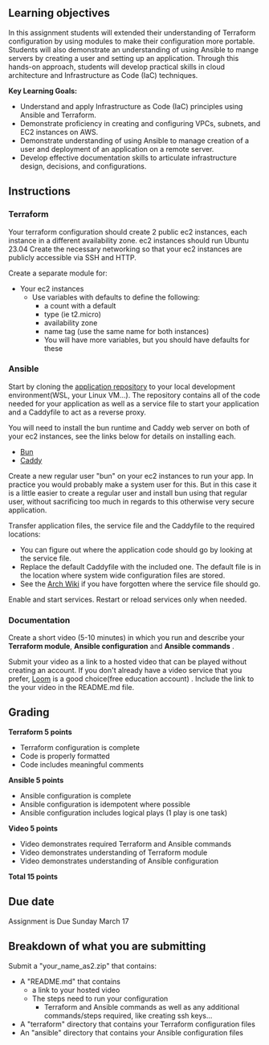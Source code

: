 ## Learning objectives

In this assignment students will extended their understanding of Terraform configuration by using modules  to make their configuration more portable.
Students will also demonstrate an understanding of using Ansible to mange servers by creating a user and setting up an application. Through this hands-on approach, students will develop practical skills in cloud architecture and Infrastructure as Code (IaC) techniques.

**Key Learning Goals:**

-  Understand and apply Infrastructure as Code (IaC) principles using Ansible and Terraform.
- Demonstrate proficiency in creating and configuring VPCs, subnets, and EC2 instances on AWS.
- Demonstrate understanding of using Ansible to manage creation of a user and deployment of an application on a remote server.
- Develop effective documentation skills to articulate infrastructure design, decisions, and configurations.

## Instructions

### Terraform

Your terraform configuration should create 2 public ec2 instances, each instance in a different availability zone. ec2 instances should run Ubuntu 23.04
Create the necessary networking so that your ec2 instances are publicly accessible via SSH and HTTP.

Create a separate module for:
- Your ec2 instances
	- Use variables with defaults to define the following: 
		- a count with a default
		- type (ie t2.micro)
		- availability zone
		- name tag (use the same name for both instances)
		- You will have more variables, but you should have defaults for these

### Ansible

Start by cloning the [application repository](https://gitlab.com/cit_4640/4640-assignment-app-files) to your local development environment(WSL, your Linux VM...).
The repository contains all of the code needed for your application as well as a service file to start your application and a Caddyfile to act as a reverse proxy.

You will need to install the bun runtime and Caddy web server on both of your ec2 instances, see the links below for details on installing each.

- [Bun](https://bun.sh/)
- [Caddy](https://caddyserver.com/docs/install#debian-ubuntu-raspbian)

Create a new regular user "bun" on your ec2 instances to run your app. In practice you would probably make a system user for this. But in this case it is a little easier to create a regular user and install bun using that regular user, without sacrificing too much in regards to this otherwise very secure application.

Transfer application files, the service file and the Caddyfile to the required locations: 
- You can figure out where the application code should go by looking at the service file. 
- Replace the default Caddyfile with the included one. The default file is in the location where system wide configuration files are stored.
- See the [Arch Wiki](https://wiki.archlinux.org/title/Systemd) if you have forgotten where the service file should go.

Enable and start services. Restart or reload services only when needed.

### Documentation

Create a short video (5-10 minutes) in which you run and describe your **Terraform module**, **Ansible configuration** and **Ansible commands** .

Submit your video as a link to a hosted video that can be played without creating an account. If you don't already have a video service that you prefer, [Loom](https://www.loom.com/) is a good choice(free education account) . Include the link to the your video in the README.md file.

## Grading

**Terraform 5 points**
- Terraform configuration is complete
- Code is properly formatted
- Code includes meaningful comments

**Ansible 5 points**
- Ansible configuration is complete
- Ansible configuration is idempotent where possible
- Ansible configuration includes logical plays (1 play is one task)

**Video 5 points**
- Video demonstrates required Terraform and Ansible commands
- Video demonstrates understanding of Terraform module
- Video demonstrates understanding of Ansible configuration

**Total 15 points**

## Due date

Assignment is Due Sunday March 17

## Breakdown of what you are submitting

Submit a "your_name_as2.zip" that contains:
- A "README.md" that contains
	- a link to your hosted video
	- The steps need to run your configuration
		- Terraform and Ansible commands as well as any additional commands/steps required, like creating ssh keys...
- A "terraform" directory that contains your Terraform configuration files
- An "ansible" directory that contains your Ansible configuration files